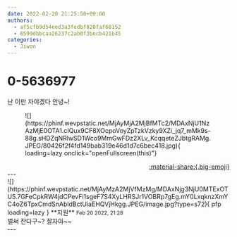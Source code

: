 ```yaml
---
date: 2022-02-20 21:25:50+09:00
authors:
  - af5cfb9d54eed3a3fedbf820faf68152
  - 6599dbbcaa26237c2ab0f3becb421b45
categories:
  - Jiwon
---
```


# 0-5636977

<div class="post-container" markdown="1">
<div class="content-container md-sidebar__scrollwrap" markdown="1">

난 이만 자야겠다 안녕~!
<figure markdown="1">
![](https://phinf.wevpstatic.net/MjAyMjA2MjBfMTc2/MDAxNjU1NzAzMjE0OTA1.cIQux9CF8XOcpoVoyZpTzkVzky9XZi_jq7_mMk9s-88g.sHDZqNRlwSD1Wco9MmGwFDz2XLv_KcqqeteZJbtgRAMg.JPEG/80426f2f4fd149bab319e46d1d7c6bec418.jpg){ loading=lazy onclick="openFullscreen(this)"}
</figure>


</div>
</div>

<div style="text-align: right;" markdown="1">
<a href="https://weverse.io/fromis9/fanpost/0-5636977" style="text-align: right;">:material-share:{.big-emoji}</a>
</div>
---

<div class="comments-container md-sidebar__scrollwrap" markdown="1">
<div class="comment" markdown="1">
<div class='id-container' markdown="1">
![](https://phinf.wevpstatic.net/MjAyMzA2MjVfMzMg/MDAxNjg3NjU0MTExOTU5.7GFeCpkRW4jdCPevFi1sgeF7S4XyLHRSJr1VOBRp7gEg.mY0LxqknzXmYC4oZ6TpxCmdSnAbldBctUiaEHQVjHkgg.JPEG/image.jpg?type=s72){ pfp loading=lazy }
**<span class="artist">지원</span>** <small>Feb 20 2022, 21:28</small><br>
</div>
<div class='comment-body' markdown="1">
벌써 잔다구~? 잘자아~~
</div>
</div>
</div>
---
